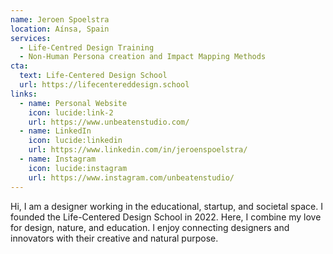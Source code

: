 ```yaml
---
name: Jeroen Spoelstra
location: Aínsa, Spain
services:
  - Life-Centred Design Training
  - Non-Human Persona creation and Impact Mapping Methods
cta:
  text: Life-Centered Design School
  url: https://lifecentereddesign.school
links:
  - name: Personal Website
    icon: lucide:link-2
    url: https://www.unbeatenstudio.com/
  - name: LinkedIn
    icon: lucide:linkedin
    url: https://www.linkedin.com/in/jeroenspoelstra/
  - name: Instagram
    icon: lucide:instagram
    url: https://www.instagram.com/unbeatenstudio/
---
```


Hi, I am a designer working in the educational, startup, and societal space. I founded the Life-Centered Design School in 2022. Here, I combine my love for design, nature, and education. I enjoy connecting designers and innovators with their creative and natural purpose.
